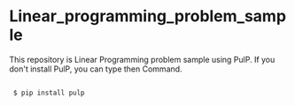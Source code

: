 # Linear_programming_problem_sample

This repository is Linear Programming problem sample using PulP. If you don't install PulP, you can type then Command.

```

 $ pip install pulp

```


